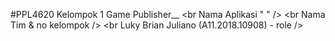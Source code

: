 #PPL4620
Kelompok 1 Game Publisher__
<br Nama Aplikasi " " />
<br Nama Tim & no kelompok />
<br Luky Brian Juliano (A11.2018.10908) - role />

